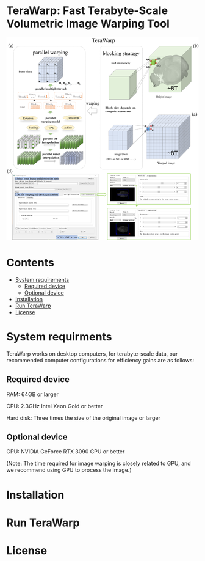 # TeraWarp: Fast Terabyte-Scale Volumetric Image Warping Tool
![Image](figure1.png)

# Contents
- [System requirements](#System-requirments)
  - [Required device](#Required-device)
  - [Optional device](#Optional-device)
- [Installation](#Installation)
- [Run TeraWarp](#Run-TeraWarp)
- [License](#license)

# System requirments
TeraWarp works on desktop computers, for terabyte-scale data, our recommended computer configurations for efficiency gains are as follows:

## Required device
RAM: 64GB or larger

CPU: 2.3GHz Intel Xeon Gold or better

Hard disk: Three times the size of the original image or larger

## Optional device
GPU: NVIDIA GeForce RTX 3090 GPU or better

(Note: The time required for image warping is closely related to GPU, and we recommend using GPU to process the image.)




# Installation






# Run TeraWarp





# License




